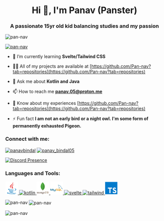 <h1 align="center">Hi 👋, I'm Panav (Panster)</h1>
<h3 align="center">A passionate 15yr old kid balancing studies and my passion</h3>

<p align="left"> <img src="https://komarev.com/ghpvc/?username=pan-nav&label=Profile%20views&color=0e75b6&style=flat" alt="pan-nav" /> </p>

<p align="left"> <a href="https://github.com/ryo-ma/github-profile-trophy"><img src="https://github-profile-trophy.vercel.app/?username=pan-nav" alt="pan-nav" /></a> </p>

- 🌱 I’m currently learning **Svelte/Tailwind CSS**

- 👨‍💻 All of my projects are available at [https://github.com/Pan-nav?tab=repositories](https://github.com/Pan-nav?tab=repositories)

- 💬 Ask me about **Kotlin and Java**

- 📫 How to reach me **panav.05@proton.me**

- 📄 Know about my experiences [https://github.com/Pan-nav?tab=repositories](https://github.com/Pan-nav?tab=repositories)

- ⚡ Fun fact **I am not an early bird or a night owl. I'm some form of permanently exhausted Pigeon.**

<h3 align="left">Connect with me:</h3>
<p align="left">
<a href="https://twitter.com/panavbindal" target="blank"><img align="center" src="https://raw.githubusercontent.com/rahuldkjain/github-profile-readme-generator/master/src/images/icons/Social/twitter.svg" alt="panavbindal" height="30" width="40" /></a>
<a href="https://instagram.com/panav_bindal05" target="blank"><img align="center" src="https://raw.githubusercontent.com/rahuldkjain/github-profile-readme-generator/master/src/images/icons/Social/instagram.svg" alt="panav_bindal05" height="30" width="40" /></a>
</p>

[![Discord Presence](https://lanyard.cnrad.dev/api/748594907584790659)](https://discord.com/users/748594907584790659)

<h3 align="left">Languages and Tools:</h3>
<p align="left"> <a href="https://www.java.com" target="_blank" rel="noreferrer"> <img src="https://raw.githubusercontent.com/devicons/devicon/master/icons/java/java-original.svg" alt="java" width="40" height="40"/> </a> <a href="https://kotlinlang.org" target="_blank" rel="noreferrer"> <img src="https://www.vectorlogo.zone/logos/kotlinlang/kotlinlang-icon.svg" alt="kotlin" width="40" height="40"/> </a> <a href="https://www.mongodb.com/" target="_blank" rel="noreferrer"> <img src="https://raw.githubusercontent.com/devicons/devicon/master/icons/mongodb/mongodb-original-wordmark.svg" alt="mongodb" width="40" height="40"/> </a> <a href="https://www.mysql.com/" target="_blank" rel="noreferrer"> <img src="https://raw.githubusercontent.com/devicons/devicon/master/icons/mysql/mysql-original-wordmark.svg" alt="mysql" width="40" height="40"/> </a> <a href="https://svelte.dev" target="_blank" rel="noreferrer"> <img src="https://upload.wikimedia.org/wikipedia/commons/1/1b/Svelte_Logo.svg" alt="svelte" width="40" height="40"/> </a> <a href="https://tailwindcss.com/" target="_blank" rel="noreferrer"> <img src="https://www.vectorlogo.zone/logos/tailwindcss/tailwindcss-icon.svg" alt="tailwind" width="40" height="40"/> </a> <a href="https://www.typescriptlang.org/" target="_blank" rel="noreferrer"> <img src="https://raw.githubusercontent.com/devicons/devicon/master/icons/typescript/typescript-original.svg" alt="typescript" width="40" height="40"/> </a> </p>

<p><img align="left" src="https://github-readme-stats.vercel.app/api/top-langs?username=pan-nav&show_icons=true&locale=en&layout=compact" alt="pan-nav" /></p>

<p>&nbsp;<img align="center" src="https://github-readme-stats.vercel.app/api?username=pan-nav&show_icons=true&locale=en" alt="pan-nav" /></p>

<p><img align="center" src="https://github-readme-streak-stats.herokuapp.com/?user=pan-nav&" alt="pan-nav" /></p>
